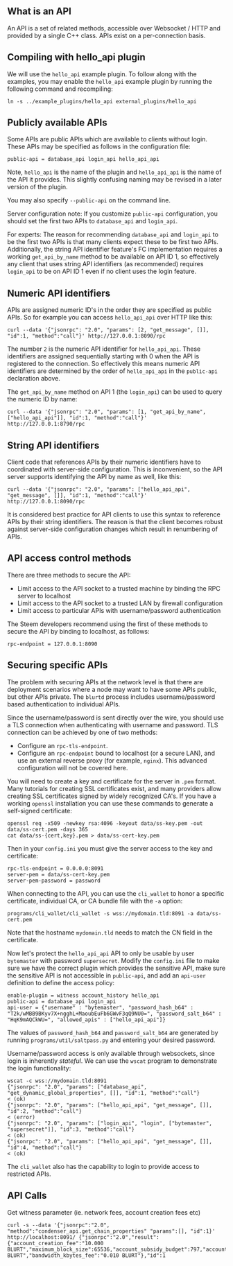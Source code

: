 ## What is an API

An API is a set of related methods, accessible over Websocket / HTTP and provided by a single C++ class. APIs exist on a per-connection basis.

## Compiling with hello_api plugin

We will use the `hello_api` example plugin. To follow along with the examples, you may enable the `hello_api` example plugin by running the following command and recompiling:

    ln -s ../example_plugins/hello_api external_plugins/hello_api

## Publicly available APIs

Some APIs are public APIs which are available to clients without login. These APIs may be specified as follows in the configuration file:

    public-api = database_api login_api hello_api_api

Note, `hello_api` is the name of the plugin and `hello_api_api` is the name of the API it provides. This slightly confusing naming may be revised in a later version of the plugin.

You may also specify `--public-api` on the command line.

Server configuration note: If you customize `public-api` configuration, you should set the first two APIs to `database_api` and `login_api`.

For experts: The reason for recommending `database_api` and `login_api` to be the first two APIs is that many clients expect these to be first two APIs.
Additionally, the string API identifier feature's FC implementation requires a working `get_api_by_name` method to be available on API ID 1, so effectively
any client that uses string API identifiers (as recommended) requires `login_api` to be on API ID 1 even if no client uses the login feature.

## Numeric API identifiers

APIs are assigned numeric ID's in the order they are specified as public APIs. So for example you can access `hello_api_api` over HTTP like this:

    curl --data '{"jsonrpc": "2.0", "params": [2, "get_message", []], "id":1, "method":"call"}' http://127.0.0.1:8090/rpc

The number `2` is the numeric API identifier for `hello_api_api`. These identifiers are assigned sequentially starting with 0 when the API is registered to the connection.
So effectively this means numeric API identifiers are determined by the order of `hello_api_api` in the `public-api` declaration above.

The `get_api_by_name` method on API 1 (the `login_api`) can be used to query the numeric ID by name:

    curl --data '{"jsonrpc": "2.0", "params": [1, "get_api_by_name", ["hello_api_api"]], "id":1, "method":"call"}' http://127.0.0.1:8790/rpc

## String API identifiers

Client code that references APIs by their numeric identifiers have to coordinated with server-side configuration.
This is inconvenient, so the API server supports identifying the API by name as well, like this:

    curl --data '{"jsonrpc": "2.0", "params": ["hello_api_api", "get_message", []], "id":1, "method":"call"}' http://127.0.0.1:8090/rpc

It is considered best practice for API clients to use this syntax to reference APIs by their string identifiers. The reason is that the client becomes robust against
server-side configuration changes which result in renumbering of APIs.

## API access control methods

There are three methods to secure the API:

- Limit access to the API socket to a trusted machine by binding the RPC server to localhost
- Limit access to the API socket to a trusted LAN by firewall configuration
- Limit access to particular APIs with username/password authentication

The Steem developers recommend using the first of these methods to secure the API by binding to localhost, as follows:

    rpc-endpoint = 127.0.0.1:8090

## Securing specific APIs

The problem with securing APIs at the network level is that there are deployment scenarios where a node may want to have some APIs public, but other APIs private.
The `blurtd` process includes username/password based authentication to individual APIs.

Since the username/password is sent directly over the wire, you should use a TLS connection when authenticating with username and password. TLS connection can be achieved by one of two methods:

- Configure an `rpc-tls-endpoint`.
- Configure an `rpc-endpoint` bound to localhost (or a secure LAN), and use an external reverse proxy (for example, `nginx`). This advanced configuration will not be covered here.

You will need to create a key and certificate for the server in `.pem` format. Many tutorials for creating SSL certificates exist, and many providers allow creating SSL
certificates signed by widely recognized CA's. If you have a working `openssl` installation you can use these commands to generate a self-signed certificate:

    openssl req -x509 -newkey rsa:4096 -keyout data/ss-key.pem -out data/ss-cert.pem -days 365
    cat data/ss-{cert,key}.pem > data/ss-cert-key.pem

Then in your `config.ini` you must give the server access to the key and certificate:

    rpc-tls-endpoint = 0.0.0.0:8091
    server-pem = data/ss-cert-key.pem
    server-pem-password = password

When connecting to the API, you can use the `cli_wallet` to honor a specific certificate, individual CA, or CA bundle file with the `-a` option:

    programs/cli_wallet/cli_wallet -s wss://mydomain.tld:8091 -a data/ss-cert.pem

Note that the hostname `mydomain.tld` needs to match the CN field in the certificate.

Now let's protect the `hello_api_api` API to only be usable by user `bytemaster` with password `supersecret`. Modify the `config.ini` file to make
sure we have the correct plugin which provides the sensitive API, make sure the sensitive API is not accessible in `public-api`, and add an
`api-user` definition to define the access policy:

    enable-plugin = witness account_history hello_api
    public-api = database_api login_api
    api-user = {"username" : "bytemaster", "password_hash_b64" : "T2k/wMBB9BKyv7X+ngghL+MaoubEuFb6GWvF3qQ9NU0=", "password_salt_b64" : "HqK9mAQCkWU=", "allowed_apis" : ["hello_api_api"]}

The values of `password_hash_b64` and `password_salt_b64` are generated by running `programs/util/saltpass.py` and entering your desired password.

Username/password access is only available through websockets, since login is inherently _stateful_. We can use the `wscat` program to demonstrate the login functionality:

    wscat -c wss://mydomain.tld:8091
    {"jsonrpc": "2.0", "params": ["database_api", "get_dynamic_global_properties", []], "id":1, "method":"call"}
    < (ok)
    {"jsonrpc": "2.0", "params": ["hello_api_api", "get_message", []], "id":2, "method":"call"}
    < (error)
    {"jsonrpc": "2.0", "params": ["login_api", "login", ["bytemaster", "supersecret"]], "id":3, "method":"call"}
    < (ok)
    {"jsonrpc": "2.0", "params": ["hello_api_api", "get_message", []], "id":4, "method":"call"}
    < (ok)

The `cli_wallet` also has the capability to login to provide access to restricted APIs.

## API Calls

Get witness parameter (ie. network fees, account creation fees etc)

```
curl -s --data '{"jsonrpc":"2.0", "method":"condenser_api.get_chain_properties" "params":[], "id":1}' http://localhost:8091/ {"jsonrpc":"2.0","result":{"account_creation_fee":"10.000 BLURT","maximum_block_size":65536,"account_subsidy_budget":797,"account_subsidy_decay":347321,"operation_flat_fee":"0.050 BLURT","bandwidth_kbytes_fee":"0.010 BLURT"},"id":1
```
